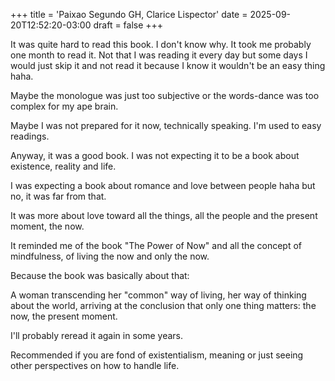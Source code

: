 +++
title = 'Paixao Segundo GH, Clarice Lispector'
date = 2025-09-20T12:52:20-03:00
draft = false
+++

It was quite hard to read this book. I don't know why.
It took me probably one month to read it. Not that I was reading it every day but
some days I would just skip it and not read it because I know it wouldn't be an easy thing haha.

Maybe the monologue was just too subjective or the words-dance was too complex for my ape brain.

Maybe I was not prepared for it now, technically speaking. I'm used to easy readings.

Anyway, it was a good book. I was not expecting it to be a book about existence, reality and life.

I was expecting a book about romance and love between people haha but no, it was far from that.

It was more about love toward all the things, all the people and the present moment, the now.

It reminded me of the book "The Power of Now" and all the concept of mindfulness, of living the now and
only the now.

Because the book was basically about that:

A woman transcending her "common" way of living, her way of thinking about the world, arriving at the conclusion
that only one thing matters: the now, the present moment.

I'll probably reread it again in some years.

Recommended if you are fond of existentialism, meaning or just seeing other perspectives on how to handle life.
